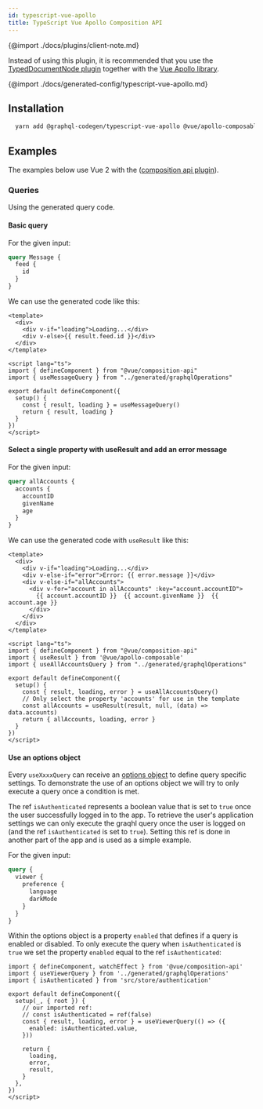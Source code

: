 ```yaml
---
id: typescript-vue-apollo
title: TypeScript Vue Apollo Composition API
---
```


{@import ./docs/plugins/client-note.md}

Instead of using this plugin, it is recommended that you use the [TypedDocumentNode plugin](typed-document-node.md) together with the [Vue Apollo library](https://apollo.vuejs.org/).

{@import ./docs/generated-config/typescript-vue-apollo.md}


## Installation

```bash
  yarn add @graphql-codegen/typescript-vue-apollo @vue/apollo-composable @vue/composition-api
```

## Examples

The examples below use Vue 2 with the ([composition api plugin](https://github.com/vuejs/composition-api)).

### Queries

Using the generated query code.

#### Basic query

For the given input:

```graphql
query Message {
  feed {
    id
  }
}
```

We can use the generated code like this:

```vue
<template>
  <div>
    <div v-if="loading">Loading...</div>
    <div v-else>{{ result.feed.id }}</div>
  </div>
</template>

<script lang="ts">
import { defineComponent } from "@vue/composition-api"
import { useMessageQuery } from "../generated/graphqlOperations"

export default defineComponent({
  setup() {
    const { result, loading } = useMessageQuery()
    return { result, loading }
  }
})
</script>
```

#### Select a single property with useResult and add an error message

For the given input:

```graphql
query allAccounts {
  accounts {
    accountID
    givenName
    age
  }
}
```

We can use the generated code with `useResult` like this:

```vue
<template>
  <div>
    <div v-if="loading">Loading...</div>
    <div v-else-if="error">Error: {{ error.message }}</div>
    <div v-else-if="allAccounts">
      <div v-for="account in allAccounts" :key="account.accountID">
        {{ account.accountID }}  {{ account.givenName }}  {{ account.age }}
      </div>
    </div>
  </div>
</template>

<script lang="ts">
import { defineComponent } from "@vue/composition-api"
import { useResult } from '@vue/apollo-composable'
import { useAllAccountsQuery } from "../generated/graphqlOperations"

export default defineComponent({
  setup() {
    const { result, loading, error } = useAllAccountsQuery()
    // Only select the property 'accounts' for use in the template
    const allAccounts = useResult(result, null, (data) => data.accounts)
    return { allAccounts, loading, error }
  }
})
</script>
```

#### Use an options object

Every `useXxxxQuery` can receive an [options object](https://v4.apollo.vuejs.org/guide-composable/query.html#options) to define query specific settings. To demonstrate the use of an options object we will try to only execute a query once a condition is met.

The ref `isAuthenticated` represents a boolean value that is set to `true` once the user successfully logged in to the app. To retrieve the user's application settings we can only execute the graqhl query once the user is logged on (and the ref `isAuthenticated` is set to `true`). Setting this ref is done in another part of the app and is used as a simple example. 

For the given input:

```graphql
query {
  viewer {
    preference {
      language
      darkMode
    }
  }
}
```
Within the options object is a property `enabled` that defines if a query is enabled or disabled. To only execute the query when `isAuthenticated` is `true` we set the property `enabled` equal to the ref `isAuthenticated`:

```vue
import { defineComponent, watchEffect } from '@vue/composition-api'
import { useViewerQuery } from '../generated/graphqlOperations'
import { isAuthenticated } from 'src/store/authentication'

export default defineComponent({
  setup(_, { root }) {
    // our imported ref:
    // const isAuthenticated = ref(false)
    const { result, loading, error } = useViewerQuery(() => ({
      enabled: isAuthenticated.value,
    }))

    return {
      loading,
      error,
      result,
    }
  },
})
</script>
```

